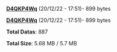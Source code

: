 [**D4QKP4Wq**](/data/D4QKP4Wq.txt) (20/12/22 - 17:51)- 899 bytes

[**D4QKP4Wq**](/data/D4QKP4Wq.txt) (20/12/22 - 17:51)- 899 bytes

**Total Datas**: 887

**Total Size**: 5.68 MB / 5.7 MB